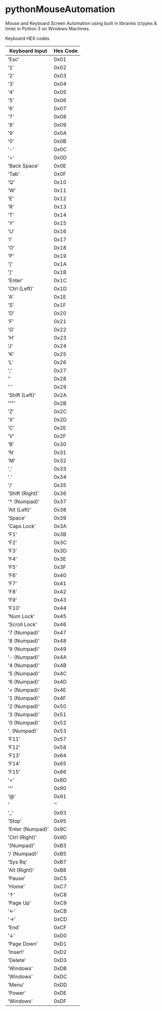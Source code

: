 # pythonMouseAutomation
Mouse and Keyboard Screen Automation using built in libraries (ctypes & time) in Python 3 on Windows Machines. 

Keyboard HEX codes

| Keyboard Input | Hex Code	|
| --- | --- |
| 'Esc' | 0x01 |
| '1' | 0x02 |
| '2' | 0x03 |
| '3' | 0x04 |
| '4' | 0x05 |
| '5' | 0x06 |
| '6' | 0x07 |
| '7' | 0x08 |
| '8' | 0x09 |
| '9' | 0x0A |
| '0' | 0x0B |
| '-' | 0x0C |
| '=' | 0x0D |
| 'Back Space' | 0x0E |
| 'Tab' | 0x0F |
| 'Q' | 0x10 |
| 'W' | 0x11 |
| 'E' | 0x12 |
| 'R' | 0x13 |
| 'T' | 0x14 |
| 'Y' | 0x15 |
| 'U' | 0x16 |
| 'I' | 0x17 |
| 'O' | 0x18 |
| 'P' | 0x19 |
| '[' | 0x1A |
| ']' | 0x1B |
| 'Enter' | 0x1C |
| 'Ctrl (Left)' | 0x1D |
| 'A' | 0x1E |
| 'S' | 0x1F |
| 'D' | 0x20 |
| 'F' | 0x21 |
| 'G' | 0x22 |
| 'H' | 0x23 |
| 'J' | 0x24 |
| 'K' | 0x25 |
| 'L' | 0x26 |
| ';' | 0x27 |
| '' | 0x28 |
| '`' | 0x29 |
| 'Shift (Left)' | 0x2A |
| '"\"' | 0x2B |
| 'Z' | 0x2C |
| 'X' | 0x2D |
| 'C' | 0x2E |
| 'V' | 0x2F |
| 'B' | 0x30 |
| 'N' | 0x31 |
| 'M' | 0x32 |
| ',' | 0x33 |
| '.' | 0x34 |
| '/' | 0x35 |
| 'Shift (Right)' | 0x36 |
| '* (Numpad)' | 0x37 |
| 'Alt (Left)' | 0x38 |
| 'Space' | 0x39 |
| 'Caps Lock' | 0x3A |
| 'F1' | 0x3B |
| 'F2' | 0x3C |
| 'F3' | 0x3D |
| 'F4' | 0x3E |
| 'F5' | 0x3F |
| 'F6' | 0x40 |
| 'F7' | 0x41 |
| 'F8' | 0x42 |
| 'F9' | 0x43 |
| 'F10' | 0x44 |
| 'Num Lock' | 0x45 |
| 'Scroll Lock' | 0x46 |
| '7 (Numpad)' | 0x47 |
| '8 (Numpad)' | 0x48 |
| '9 (Numpad)' | 0x49 |
| '- (Numpad)' | 0x4A |
| '4 (Numpad)' | 0x4B |
| '5 (Numpad)' | 0x4C |
| '6 (Numpad)' | 0x4D |
| '+ (Numpad)' | 0x4E |
| '1 (Numpad)' | 0x4F |
| '2 (Numpad)' | 0x50 |
| '3 (Numpad)' | 0x51 |
| '0 (Numpad)' | 0x52 |
| '. (Numpad)' | 0x53 |
| 'F11' | 0x57 |
| 'F12' | 0x58 |
| 'F13' | 0x64 |
| 'F14' | 0x65 |
| 'F15' | 0x66 |
| '=' | 0x8D |
| '^' | 0x90 |
| '@' | 0x91 |
| ' | '' | 0x92 |
| '_' | 0x93 |
| 'Stop' | 0x95 |
| 'Enter (Numpad)' | 0x9C |
| 'Ctrl (Right)' | 0x9D |
| '(Numpad)' | 0xB3 |
| '/ (Numpad)' | 0xB5 |
| 'Sys Rq' | 0xB7 |
| 'Alt (Right)' | 0xB8 |
| 'Pause' | 0xC5 |
| 'Home' | 0xC7 |
| '↑' | 0xC8 |
| 'Page Up' | 0xC9 |
| '←' | 0xCB |
| '→' | 0xCD |
| 'End' | 0xCF |
| '↓' | 0xD0 |
| 'Page Down' | 0xD1 |
| 'Insert' | 0xD2 |
| 'Delete' | 0xD3 |
| 'Windows' | 0xDB |
| 'Windows' | 0xDC |
| 'Menu' | 0xDD |
| 'Power' | 0xDE |
| 'Windows' | 0xDF |
